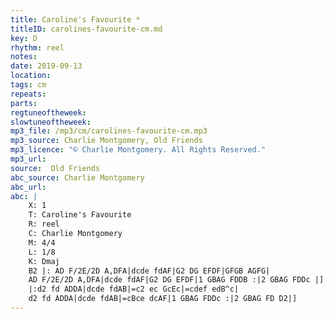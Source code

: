 ```yaml
---
title: Caroline's Favourite *
titleID: carolines-favourite-cm.md
key: D
rhythm: reel
notes:
date: 2019-09-13
location:
tags: cm
repeats:
parts:
regtuneoftheweek:
slowtuneoftheweek:
mp3_file: /mp3/cm/carolines-favourite-cm.mp3
mp3_source: Charlie Montgomery, Old Friends
mp3_licence: "© Charlie Montgomery. All Rights Reserved."
mp3_url:
source:  Old Friends
abc_source: Charlie Montgomery
abc_url:
abc: |
    X: 1
    T: Caroline's Favourite
    R: reel
    C: Charlie Montgomery
    M: 4/4
    L: 1/8
    K: Dmaj
    B2 |: AD F/2E/2D A,DFA|dcde fdAF|G2 DG EFDF|GFGB AGFG|
    AD F/2E/2D A,DFA|dcde fdAF|G2 DG EFDF|1 GBAG FDDB :|2 GBAG FDDc |]
    |:d2 fd ADDA|dcde fdAB|=c2 ec GcEc|=cdef edB^c|
    d2 fd ADDA|dcde fdAB|=cBce dcAF|1 GBAG FDDc :|2 GBAG FD D2|]
---
```

